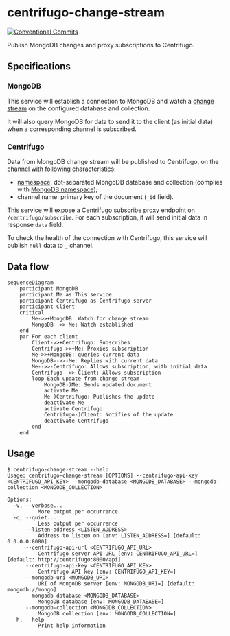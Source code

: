 # centrifugo-change-stream

[![Conventional Commits](https://img.shields.io/badge/Conventional%20Commits-1.0.0-yellow.svg)](https://conventionalcommits.org)

Publish MongoDB changes and proxy subscriptions to Centrifugo.

## Specifications

### MongoDB

This service will establish a connection to MongoDB and watch a [change stream](https://www.mongodb.com/docs/manual/changeStreams/) on the configured database and collection.

It will also query MongoDB for data to send it to the client (as initial data) when a corresponding channel is subscribed.

### Centrifugo

Data from MongoDB change stream will be published to Centrifugo, on the channel with following characteristics:

- [namespace][centrifugo-namespace]: dot-separated MongoDB database and collection (complies with [MongoDB namespace][mongodb-namespace]);
- channel name: primary key of the document (`_id` field).

[centrifugo-namespace]: https://centrifugal.dev/docs/server/channels#channel-namespaces
[mongodb-namespace]: https://www.mongodb.com/docs/manual/reference/glossary/#std-term-namespace

This service will expose a Centrifugo subscribe proxy endpoint on `/centrifugo/subscribe`. For each subscription, it will send initial data in response `data` field.

To check the health of the connection with Centrifugo, this service will publish `null` data to `_` channel.

## Data flow

```mermaid
sequenceDiagram
    participant MongoDB
    participant Me as This service
    participant Centrifugo as Centrifugo server
    participant Client
    critical
        Me->>+MongoDB: Watch for change stream
        MongoDB-->>-Me: Watch established
    end
    par For each client
        Client->>+Centrifugo: Subscribes
        Centrifugo->>+Me: Proxies subscription
        Me->>+MongoDB: queries current data
        MongoDB-->>-Me: Replies with current data
        Me-->>-Centrifugo: Allows subscription, with initial data
        Centrifugo-->>-Client: Allows subscription
        loop Each update from change stream
            MongoDB-)Me: Sends updated document
            activate Me
            Me-)Centrifugo: Publishes the update
            deactivate Me
            activate Centrifugo
            Centrifugo-)Client: Notifies of the update
            deactivate Centrifugo
        end
    end
```

## Usage

```shellSession
$ centrifugo-change-stream --help
Usage: centrifugo-change-stream [OPTIONS] --centrifugo-api-key <CENTRIFUGO_API_KEY> --mongodb-database <MONGODB_DATABASE> --mongodb-collection <MONGODB_COLLECTION>

Options:
  -v, --verbose...
          More output per occurrence
  -q, --quiet...
          Less output per occurrence
      --listen-address <LISTEN_ADDRESS>
          Address to listen on [env: LISTEN_ADDRESS=] [default: 0.0.0.0:8080]
      --centrifugo-api-url <CENTRIFUGO_API_URL>
          Centrifugo server API URL [env: CENTRIFUGO_API_URL=] [default: http://centrifugo:8000/api]
      --centrifugo-api-key <CENTRIFUGO_API_KEY>
          Centrifugo API key [env: CENTRIFUGO_API_KEY=]
      --mongodb-uri <MONGODB_URI>
          URI of MongoDB server [env: MONGODB_URI=] [default: mongodb://mongo]
      --mongodb-database <MONGODB_DATABASE>
          MongoDB database [env: MONGODB_DATABASE=]
      --mongodb-collection <MONGODB_COLLECTION>
          MongoDB collection [env: MONGODB_COLLECTION=]
  -h, --help
          Print help information
```
